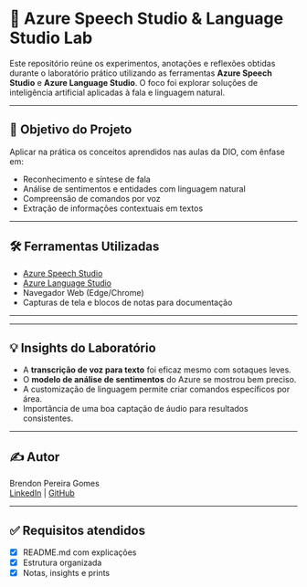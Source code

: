 # 🧠 Azure Speech Studio & Language Studio Lab

Este repositório reúne os experimentos, anotações e reflexões obtidas durante o laboratório prático utilizando as ferramentas **Azure Speech Studio** e **Azure Language Studio**. O foco foi explorar soluções de inteligência artificial aplicadas à fala e linguagem natural.

---

## 🎯 Objetivo do Projeto

Aplicar na prática os conceitos aprendidos nas aulas da DIO, com ênfase em:

- Reconhecimento e síntese de fala
- Análise de sentimentos e entidades com linguagem natural
- Compreensão de comandos por voz
- Extração de informações contextuais em textos

---

## 🛠️ Ferramentas Utilizadas

- [Azure Speech Studio](https://speech.microsoft.com/)
- [Azure Language Studio](https://language.azure.com/)
- Navegador Web (Edge/Chrome)
- Capturas de tela e blocos de notas para documentação

---

---

## 💡 Insights do Laboratório

- A **transcrição de voz para texto** foi eficaz mesmo com sotaques leves.
- O **modelo de análise de sentimentos** do Azure se mostrou bem preciso.
- A customização de linguagem permite criar comandos específicos por área.
- Importância de uma boa captação de áudio para resultados consistentes.

---

## ✍️ Autor

Brendon Pereira Gomes  
[LinkedIn](https://www.linkedin.com/in/pereiragomesbrendon) | [GitHub](https://github.com/PereiraGomesBrendon)

---

## ✅ Requisitos atendidos

- [x] README.md com explicações
- [x] Estrutura organizada
- [x] Notas, insights e prints
